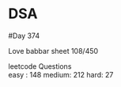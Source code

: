 # DSA

#Day 374

Love babbar sheet
    108/450
    
leetcode Questions   
easy : 148
medium: 212
hard: 27

 
